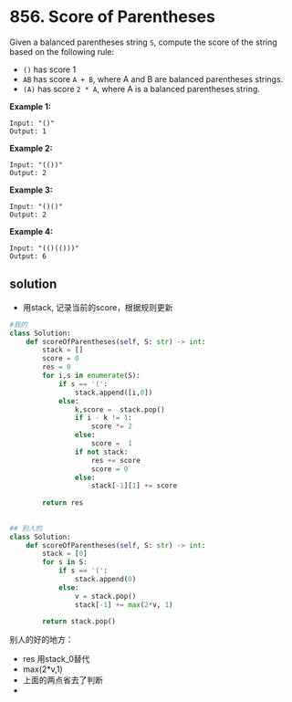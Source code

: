 # 856. Score of Parentheses

Given a balanced parentheses string `S`, compute the score of the string based on the following rule:

* `()` has score 1
* `AB` has score `A + B`, where A and B are balanced parentheses strings.
* `(A)` has score `2 * A`, where A is a balanced parentheses string.

 

**Example 1:**

```
Input: "()"
Output: 1
```

**Example 2:**

```
Input: "(())"
Output: 2
```

**Example 3:**

```
Input: "()()"
Output: 2
```

**Example 4:**

```
Input: "(()(()))"
Output: 6
```



## solution

* 用stack, 记录当前的score，根据规则更新

```python
#我的
class Solution:
    def scoreOfParentheses(self, S: str) -> int:
        stack = []
        score = 0
        res = 0
        for i,s in enumerate(S):
            if s == '(':
                stack.append([i,0])
            else:
                k,score =  stack.pop()
                if i - k != 1:
                    score *= 2
                else:
                    score =  1
                if not stack:
                    res += score
                    score = 0
                else:
                    stack[-1][1] += score
            
        return res
    
    
## 别人的
class Solution:
    def scoreOfParentheses(self, S: str) -> int:
        stack = [0]
        for s in S:
            if s == '(':
                stack.append(0)
            else:
                v = stack.pop()
                stack[-1] += max(2*v, 1)

        return stack.pop()
```

别人的好的地方：

* res 用stack_0替代
* max(2*v,1)
* 上面的两点省去了判断
* 